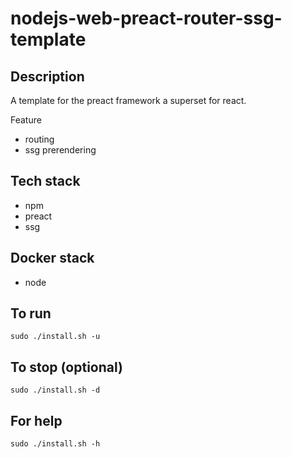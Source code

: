 # nodejs-web-preact-router-ssg-template

## Description
A template for the preact framework a superset for react.

Feature
- routing
- ssg prerendering

## Tech stack
- npm
- preact
- ssg

## Docker stack
- node

## To run
`sudo ./install.sh -u`

## To stop (optional)
`sudo ./install.sh -d`

## For help
`sudo ./install.sh -h`
